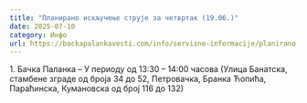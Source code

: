 ```yaml
---
title: "Планирано искључење струје за четвртак (19.06.)"
date: 2025-07-10
category: Инфо
url: https://backapalankavesti.com/info/servisne-informacije/planirano-iskljucenje-struje-za-cetvrtak-19-06/
---
```


1. Бачка Паланка – У периоду од 13:30 – 14:00 часова
(Улица Банатска, стамбене зграде од броја 34 до 52, Петровачка, Бранка Ћопића, Параћинска, Кумановска од број 116 до 132)

